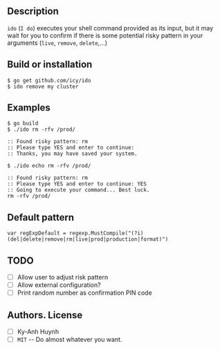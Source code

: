 ## Description

`ido` (`I do`) executes your shell command provided as its input,
but it may wait for you to confirm if there is some potential
risky pattern in your arguments (`live`, `remove`, `delete`,...)

## Build or installation

    $ go get github.com/icy/ido
    $ ido remove my cluster

## Examples

    $ go build
    $ ./ido rm -rfv /prod/

    :: Found risky pattern: rm
    :: Please type YES and enter to continue:
    :: Thanks, you may have saved your system.

    $ ./ido echo rm -rfv /prod/

    :: Found risky pattern: rm
    :: Please type YES and enter to continue: YES
    :: Going to execute your command... Best luck.
    rm -rfv /prod/

## Default pattern

    var regExpDefault = regexp.MustCompile("(?i)(del|delete|remove|rm|live|prod|production|format)")

## TODO

- [ ] Allow user to adjust risk pattern
- [ ] Allow external configuration?
- [ ] Print random number as confirmation PIN code

## Authors. License

- [ ] Ky-Anh Huynh
- [ ] `MIT` -- Do almost whatever you want.
